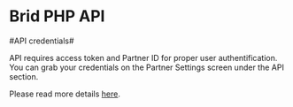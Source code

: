 # Brid PHP API #

#API credentials#

API requires access token and Partner ID for proper user authentification. You can grab your credentials on the Partner Settings screen under the API section.

Please read more details [here](https://brid.zendesk.com/hc/en-us/categories/200490902).